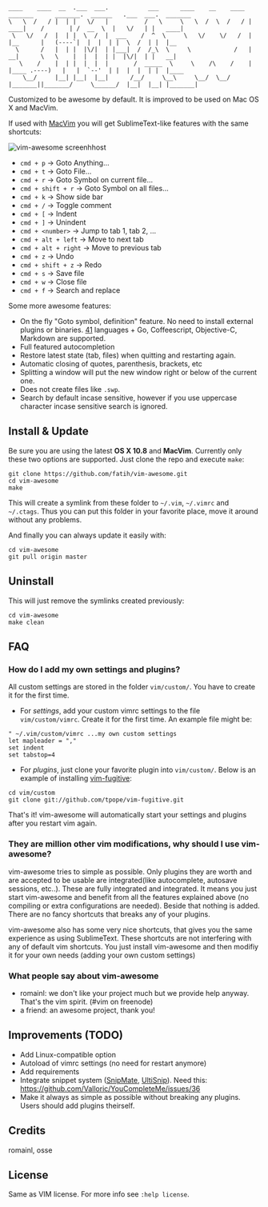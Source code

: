 ```
____    ____  __  .___  ___.           ___      ____    __    ____  _______      _______.  ______   .___  ___.  _______ 
\   \  /   / |  | |   \/   |          /   \     \   \  /  \  /   / |   ____|    /       | /  __  \  |   \/   | |   ____|
 \   \/   /  |  | |  \  /  |  ___    /  ^  \     \   \/    \/   /  |  |__      |   (----`|  |  |  | |  \  /  | |  |__   
  \      /   |  | |  |\/|  | |___|  /  /_\  \     \            /   |   __|      \   \    |  |  |  | |  |\/|  | |   __|  
   \    /    |  | |  |  |  |       /  _____  \     \    /\    /    |  |____ .----)   |   |  `--'  | |  |  |  | |  |____ 
    \__/     |__| |__|  |__|      /__/     \__\     \__/  \__/     |_______||_______/     \______/  |__|  |__| |_______| 
```

Customized to be awesome by default. It is improved to be used on Mac OS X and
MacVim. 

If used with [MacVim](https://code.google.com/p/macvim/) you will get
SublimeText-like features with the same shortcuts:


![vim-awesome screenhhost](https://raw.github.com/fatih/vim-awesome/master/_assets/vim-awesome-screenshot.png)

* `cmd + p` -> Goto Anything...
* `cmd + t` -> Goto File...
* `cmd + r` -> Goto Symbol on  current file...
* `cmd + shift + r` -> Goto Symbol on all files...
* `cmd + k` -> Show side bar 
* `cmd + /` -> Toggle comment
* `cmd + [` -> Indent 
* `cmd + ]` -> Unindent
* `cmd + <number>` -> Jump to tab 1, tab 2, ...
* `cmd + alt + left` -> Move to next tab
* `cmd + alt + right` -> Move to previous tab
* `cmd + z` -> Undo
* `cmd + shift + z` -> Redo
* `cmd + s` -> Save file
* `cmd + w` -> Close file
* `cmd + f` -> Search and replace

Some more awesome features:

* On the fly "Goto symbol, definition" feature. No need to install external
plugins or binaries. [41](http://ctags.sourceforge.net/languages.html) languages + Go,
Coffeescript, Objective-C, Markdown are supported.
* Full featured autocompletion
* Restore latest state (tab, files) when quitting and restarting again.
* Automatic closing of quotes, parenthesis, brackets, etc
* Splitting a window will put the new window right or below of the current one.
* Does not create files like `.swp`.
* Search by default incase sensitive, however if you use uppercase character
  incase sensitive search is ignored.

## Install & Update

Be sure you are using the latest **OS X 10.8** and **MacVim**. Currently only
these two options are supported. Just clone the repo and execute `make`:

    git clone https://github.com/fatih/vim-awesome.git
    cd vim-awesome
    make
    
This will create a symlink from these folder to `~/.vim`, `~/.vimrc` and
`~/.ctags`. Thus you can put this folder in your favorite place, move it
around without any problems. 

And finally you can always update it easily with:

    cd vim-awesome
    git pull origin master

## Uninstall

This will just remove the symlinks created previously:

    cd vim-awesome
    make clean

## FAQ

### How do I add my own settings and plugins?

All custom settings are stored in the folder `vim/custom/`. You have to create
it for the first time.

* For *settings*, add your custom vimrc settings to the file `vim/custom/vimrc`. Create it for the first time. An example file might be:
```
" ~/.vim/custom/vimrc ...my own custom settings
let mapleader = ","
set indent
set tabstop=4
```

* For *plugins*, just clone your favorite plugin into `vim/custom/`.
  Below is an example of installing [vim-fugitive](https://github.com/tpope/vim-fugitive):
```
cd vim/custom
git clone git://github.com/tpope/vim-fugitive.git
```

That's it! vim-awesome will automatically start your settings and plugins after you restart
vim again.

### They are million other vim modifications, why should I use vim-awesome?

vim-awesome tries to simple as possible. Only plugins they are worth and are
accepted to be usable are integrated(like autocomplete, autosave sessions,
etc..). These are fully integrated and integrated. It means you just start
vim-awesome and benefit from all the features explained above (no compiling or
extra configurations are needed). Beside that nothing is added. There are no
fancy shortcuts that breaks any of your plugins.

vim-awesome also has some very nice shortcuts, that gives you the same
experience as using SublimeText. These shortcuts are not interfering with any
of default vim shortcuts. You just install vim-awesome and then modifiy it for
your own needs (adding your own custom settings)

### What people say about vim-awesome

* romainl: we don't like your project much but we provide help anyway. That's the vim spirit. (#vim on freenode)
* a friend: an awesome project, thank you!

## Improvements (TODO)

* Add Linux-compatible option
* Autoload of vimrc settings (no need for restart anymore)
* Add requirements
* Integrate snippet system ([SnipMate](https://github.com/garbas/vim-snipmate),
  [UltiSnip](https://github.com/SirVer/ultisnips)). Need this: https://github.com/Valloric/YouCompleteMe/issues/36
* Make it always as simple as possible without breaking any plugins. Users
  should add plugins theirself.

## Credits

romainl, osse

## License

Same as VIM license. For more info see `:help license`.
